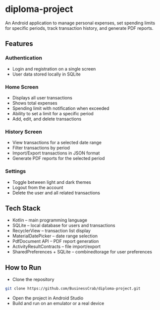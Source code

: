 # diploma-project

An Android application to manage personal expenses, set spending limits for specific periods, track transaction history, and generate PDF reports.

## Features
### Authentication
- Login and registration on a single screen
- User data stored locally in SQLite

### Home Screen
- Displays all user transactions
- Shows total expenses
- Spending limit with notification when exceeded
- Ability to set a limit for a specific period
- Add, edit, and delete transactions

### History Screen
- View transactions for a selected date range
- Filter transactions by period
- Import/Export transactions in JSON format
- Generate PDF reports for the selected period

### Settings
- Toggle between light and dark themes
- Logout from the account
- Delete the user and all related transactions

## Tech Stack
- Kotlin – main programming language
- SQLite – local database for users and transactions
- RecyclerView – transaction list display
- MaterialDatePicker – date range selection
- PdfDocument API – PDF report generation
- ActivityResultContracts – file import/export
- SharedPreferences + SQLite – combinedtorage for user preferences

## How to Run
- Clone the repository
```bash
git clone https://github.com/BusinessCrab/diploma-project.git
```
- Open the project in Android Studio
- Build and run on an emulator or a real device

